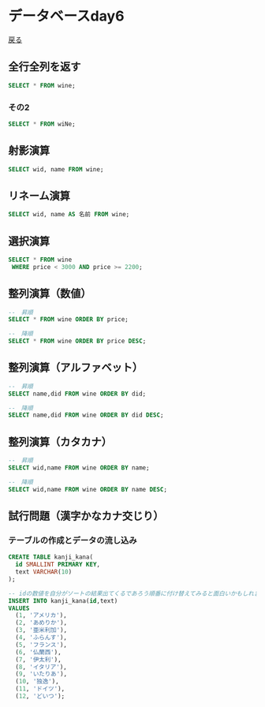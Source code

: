 # データベースday6
[戻る](README.md)

## 全行全列を返す

```SQL
SELECT * FROM wine;
```

### その2

```SQL
SELECT * FROM wiNe;
```

## 射影演算

```SQL
SELECT wid, name FROM wine;
```

## リネーム演算

```SQL
SELECT wid, name AS 名前 FROM wine;
```

## 選択演算

```SQL
SELECT * FROM wine
 WHERE price < 3000 AND price >= 2200;
```

## 整列演算（数値）
```SQL
--　昇順
SELECT * FROM wine ORDER BY price;

--　降順
SELECT * FROM wine ORDER BY price DESC;
```

## 整列演算（アルファベット）
```SQL
--　昇順
SELECT name,did FROM wine ORDER BY did;

--　降順
SELECT name,did FROM wine ORDER BY did DESC;
```

## 整列演算（カタカナ）
```SQL
--　昇順
SELECT wid,name FROM wine ORDER BY name;

--　降順
SELECT wid,name FROM wine ORDER BY name DESC;
```

## 試行問題（漢字かなカナ交じり）

### テーブルの作成とデータの流し込み

```SQL
CREATE TABLE kanji_kana(
  id SMALLINT PRIMARY KEY,
  text VARCHAR(10)
);

-- idの数値を自分がソートの結果出てくるであろう順番に付け替えてみると面白いかもしれません。
INSERT INTO kanji_kana(id,text)
VALUES
  (1, 'アメリカ'),
  (2, 'あめりか'),
  (3, '亜米利加'),
  (4, 'ふらんす'),
  (5, 'フランス'),
  (6, '仏蘭西'),
  (7, '伊太利'),
  (8, 'イタリア'),
  (9, 'いたりあ'),
  (10, '独逸'),
  (11, 'ドイツ'),
  (12, 'どいつ');
```

## 
